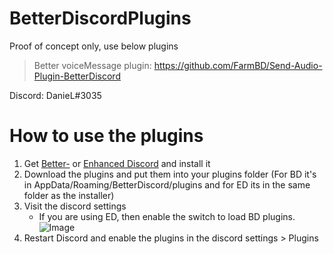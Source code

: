 # BetterDiscordPlugins
Proof of concept only, use below plugins

>Better voiceMessage plugin: https://github.com/FarmBD/Send-Audio-Plugin-BetterDiscord



Discord: DanieL#3035

# How to use the plugins
1. Get [Better-](https://betterdiscord.net/) or [Enhanced Discord](https://enhanceddiscord.com) and install it
1. Download the plugins and put them into your plugins folder (For BD it's in AppData/Roaming/BetterDiscord/plugins and for ED its in the same folder as the installer)
1. Visit the discord settings
	* If you are using ED, then enable the switch to load BD plugins. ![Image](https://i.imgur.com/BPzTLS4.png)
1. Restart Discord and enable the plugins in the discord settings > Plugins
